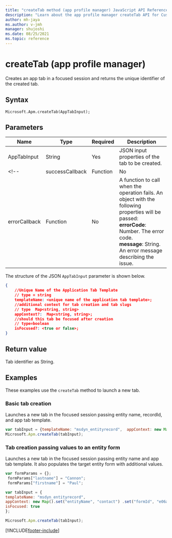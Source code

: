 ```yaml
---
title: "createTab method (app profile manager) JavaScript API Reference | MicrosoftDocs"
description: "Learn about the app profile manager createTab API for Customer Service workspace."
author: mh-jaya
ms.author: v-jmh
manager: shujoshi
ms.date: 08/25/2021
ms.topic: reference
---
```


# createTab (app profile manager)


Creates an app tab in a focused session and returns the unique identifier of the created tab.

## Syntax

`Microsoft.Apm.createTab(AppTabInput);`

## Parameters

| **Name**         | **Type**      | **Required** | **Description**   |
|------------------|----------     |--------------|-------------------|
| AppTabInput      |   String    | Yes          | JSON input properties of the tab to be created.     |
<!--| successCallback  | Function | No           | A function to call when the tab is created. Unique identifier(TabId) of the created tab is returned in the response. |
| errorCallback    | Function | No           | A function to call when the operation fails. An object with the following properties will be passed:<br />**errorCode**: Number. The error code.<br />**message**: String. An error message describing the issue.|-->

The structure of the JSON `AppTabInput` parameter is shown below.

```json
{
    //Unique Name of the Application Tab Template
    // type = string
    templateName: <unique name of the application tab template>;
    //additional context for tab creation and tab slugs
    // type  Map<string, string>
    appContext?:  Map<string, string>;
    //should this tab be focused after creation
    // type=boolean
    isFocused?: <true or false>;
}
```

## Return value

Tab identifier as String.

## Examples

These examples use the `createTab` method to launch a new tab.

### Basic tab creation

Launches a new tab in the focused session passing entity name, recordId, and app tab template.

```JavaScript
var tabInput = {templateName: "msdyn_entityrecord",  appContext: new Map().set("entityName", "account").set("entityId", "09e68a6e-b7ef-eb11-bacb-000d3a373d11"),  isFocused: true};
Microsoft.Apm.createTab(tabInput);
```

### Tab creation passing values to an entity form

Launches a new tab in the focused session passing entity name and app tab template. It also populates the target entity form with additional values.

```JavaScript
var formParams = {};
 formParams["lastname"] = "Cannon";
 formParams["firstname"] = "Paul";

var tabInput = { 
templateName: "msdyn_entityrecord", 
appContext: new Map().set("entityName", "contact") .set("formId", "e06af4d1-2812-45c7-a9c2-9fb73fee7bec") .set("data", JSON.stringify(formParams)), 
isFocused: true 
};

Microsoft.Apm.createTab(tabInput);
```

[!INCLUDE[footer-include](../../../includes/footer-banner.md)]

